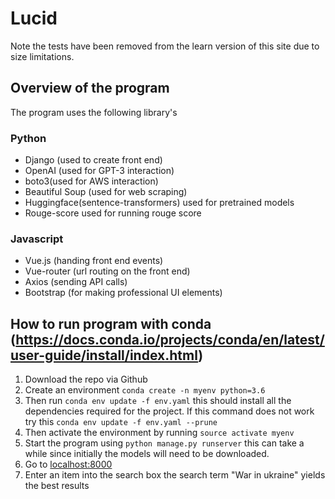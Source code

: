# Lucid
Note the tests have been removed from the learn version of this site due to size limitations.

## Overview of the program
The program uses the following library's
### Python
- Django (used to create front end)
- OpenAI (used for GPT-3 interaction)
- boto3(used for AWS interaction)
- Beautiful Soup (used for web scraping)
- Huggingface(sentence-transformers) used for pretrained models
- Rouge-score used for running rouge score

### Javascript
- Vue.js (handing front end events)
- Vue-router (url routing on the front end)
- Axios (sending API calls)
- Bootstrap (for making professional UI elements)

## How to run program with conda (https://docs.conda.io/projects/conda/en/latest/user-guide/install/index.html)
1. Download the repo via Github
2. Create an environment `conda create -n myenv python=3.6`
3. Then run `conda env update -f env.yaml` this should install all the dependencies required for the project. If this command does not work try this `conda env update -f env.yaml --prune`
4. Then activate the environment by running `source activate myenv`
5. Start the program using `python manage.py runserver` this can take a while since initially the models will need to be downloaded.
6. Go to [localhost:8000](https://localhost:8000 "localhost:8000")
7. Enter an item into the search box the search term "War in ukraine" yields the best results

